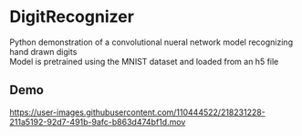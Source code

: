 # DigitRecognizer

Python demonstration of a convolutional nueral network model recognizing hand drawn digits\
Model is pretrained using the MNIST dataset and loaded from an h5 file

## Demo 


https://user-images.githubusercontent.com/110444522/218231228-211a5192-92d7-491b-9afc-b863d474bf1d.mov

